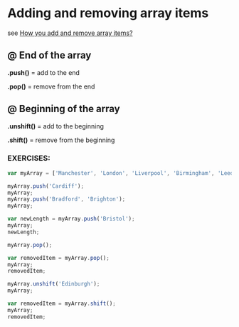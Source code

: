 # Adding and removing array items

see [How you add and remove array items?](https://developer.mozilla.org/en-US/docs/Learn/JavaScript/First_steps/Arrays#Adding_and_removing_array_items)

## @ End of the array

**.push()** = add to the end

**.pop()** = remove from the end

## @ Beginning of the array

**.unshift()** = add to the beginning

**.shift()** = remove from the beginning

### EXERCISES:

```javascript
var myArray = ['Manchester', 'London', 'Liverpool', 'Birmingham', 'Leeds', 'Carlisle'];

myArray.push('Cardiff');
myArray;
myArray.push('Bradford', 'Brighton');
myArray;

var newLength = myArray.push('Bristol');
myArray;
newLength;

myArray.pop();

var removedItem = myArray.pop();
myArray;
removedItem;

myArray.unshift('Edinburgh');
myArray;

var removedItem = myArray.shift();
myArray;
removedItem;
```